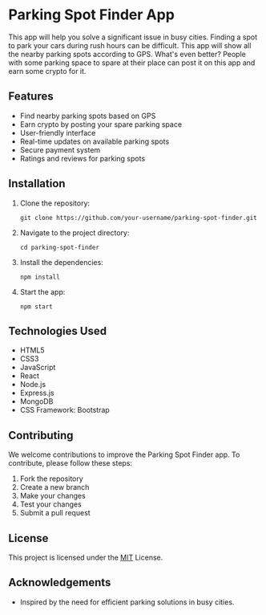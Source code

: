 # Parking Spot Finder App

This app will help you solve a significant issue in busy cities. Finding a spot to park your cars during rush hours can be difficult. This app will show all the nearby parking spots according to GPS. What's even better? People with some parking space to spare at their place can post it on this app and earn some crypto for it.

## Features

- Find nearby parking spots based on GPS
- Earn crypto by posting your spare parking space
- User-friendly interface
- Real-time updates on available parking spots
- Secure payment system
- Ratings and reviews for parking spots

## Installation

1. Clone the repository:
   ```shell
   git clone https://github.com/your-username/parking-spot-finder.git
   ```

2. Navigate to the project directory:
   ```shell
   cd parking-spot-finder
   ```

3. Install the dependencies:
   ```shell
   npm install
   ```

4. Start the app:
   ```shell
   npm start
   ```

## Technologies Used

- HTML5
- CSS3
- JavaScript
- React
- Node.js
- Express.js
- MongoDB
- CSS Framework: Bootstrap

## Contributing

We welcome contributions to improve the Parking Spot Finder app. To contribute, please follow these steps:

1. Fork the repository
2. Create a new branch
3. Make your changes
4. Test your changes
5. Submit a pull request

## License

This project is licensed under the [MIT](LICENSE) License.

## Acknowledgements


- Inspired by the need for efficient parking solutions in busy cities.

